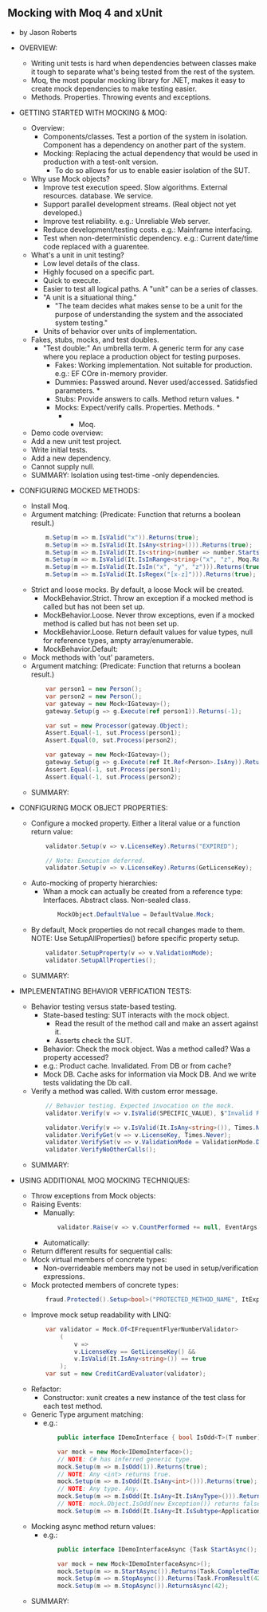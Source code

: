 ## Mocking with Moq 4 and xUnit
- by Jason Roberts

- OVERVIEW:
    - Writing unit tests is hard when dependencies between classes make it tough to separate what's being tested from the rest of the system. 
    - Moq, the most popular mocking library for .NET, makes it easy to create mock dependencies to make testing easier.
    - Methods. Properties. Throwing events and exceptions.

- GETTING STARTED WITH MOCKING & MOQ:
    - Overview:
        - Components/classes. Test a portion of the system in isolation. Component has a dependency on another part of the system. 
        - Mocking: Replacing the actual dependency that would be used in production with a test-onlt version.
            - To do so allows for us to enable easier isolation of the SUT.
    - Why use Mock objects?
        - Improve test execution speed. Slow algorithms. External resources. database. We service.
        - Support parallel development streams. (Real object not yet developed.)
        - Improve test reliability. e.g.: Unreliable Web server.
        - Reduce development/testing costs. e.g.: Mainframe interfacing.
        - Test when non-deterministic dependency. e.g.: Current date/time code replaced with a guarentee.
    - What's a unit in unit testing?
        - Low level details of the class.
        - Highly focused on a specific part.
        - Quick to execute.
        - Easier to test all logical paths. A "unit" can be a series of classes.
        - "A unit is a situational thing."
            - "The team decides what makes sense to be a unit for the purpose of understanding the system and the associated system testing."
        - Units of behavior over units of implementation.
    - Fakes, stubs, mocks, and test doubles.
        - "Test double:" An umbrella term. A generic term for any case where you replace a production object for testing purposes.
            - Fakes: Working implementation. Not suitable for production. e.g.: EF COre in-memory provider.
            - Dummies: Passwed around. Never used/accessed. Satidsfied parameters. *
            - Stubs: Provide answers to calls. Method return values. *
            - Mocks: Expect/verify calls. Properties. Methods. *
                - * Moq.
    - Demo code overview:
    - Add a new unit test project.
    - Write initial tests.
    - Add a new dependency.
    - Cannot supply null.
    - SUMMARY: Isolation using test-time -only dependencies.

- CONFIGURING MOCKED METHODS:
    - Install Moq.
    - Argument matching: (Predicate: Function that returns a boolean result.)
        ```csharp
            m.Setup(m => m.IsValid("x")).Returns(true);
            m.Setup(m => m.IsValid(It.IsAny<string>())).Returns(true);
            m.Setup(m => m.IsValid(It.Is<string>(number => number.StartsWith("x")))).Returns(true);
            m.Setup(m => m.IsValid(It.IsInRange<string>("x", "z", Moq.Range.Inclusive))).Returns(true);
            m.Setup(m => m.IsValid(It.IsIn("x", "y", "z"))).Returns(true);
            m.Setup(m => m.IsValid(It.IsRegex("[x-z]"))).Returns(true);
        ```
    - Strict and loose mocks. By default, a loose Mock will be created.
        - MockBehavior.Strict. Throw an exception if a mocked method is called but has not been set up.
        - MockBehavior.Loose. Never throw exceptions, even if a mocked method is called but has not been set up.
        - MockBehavior.Loose. Return default values for value types, null for reference types, ampty array/enumerable.
        - MockBehavior.Default:
    - Mock methods with 'out' parameters.
    - Argument matching: (Predicate: Function that returns a boolean result.)
        ```csharp
            var person1 = new Person();
            var person2 = new Person();
            var gateway = new Mock<IGateway>();
            gateway.Setup(g => g.Execute(ref person1)).Returns(-1);

            var sut = new Processor(gateway.Object);
            Assert.Equal(-1, sut.Process(person1);
            Assert.Equal(0, sut.Process(person2);
        ```
        ```csharp
            var gateway = new Mock<IGateway>();
            gateway.Setup(g => g.Execute(ref It.Ref<Person>.IsAny)).Returns(-1);
            Assert.Equal(-1, sut.Process(person1);
            Assert.Equal(-1, sut.Process(person2);
        ```
    - SUMMARY:

- CONFIGURING MOCK OBJECT PROPERTIES:
    - Configure a mocked property. Either a literal value or a function return value:
        ```csharp
            validator.Setup(v => v.LicenseKey).Returns("EXPIRED");

            // Note: Execution deferred.
            validator.Setup(v => v.LicenseKey).Returns(GetLicenseKey);
        ```
    - Auto-mocking of property hierarchies:
        - Whan a mock can actually be created from a reference type: Interfaces. Abstract class. Non-sealed class.
            ```csharp
                MockObject.DefaultValue = DefaultValue.Mock;
            ```
    - By default, Mock properties do not recall changes made to them. NOTE: Use SetupAllProperties() before specific property setup.
        ```csharp
            validator.SetupProperty(v => v.ValidationMode);
            validator.SetupAllProperties();
        ```
    - SUMMARY:

- IMPLEMENTATING BEHAVIOR VERFICATION TESTS:
    - Behavior testing versus state-based testing.
        - State-based testing: SUT interacts with the mock object. 
            - Read the result of the method call and make an assert against it.
            - Asserts check the SUT.
        - Behavior: Check the mock object. Was a method called? Was a property accessed?
        - e.g.: Product cache. Invalidated. From DB or from cache? 
        - Mock DB. Cache asks for information via Mock DB. And we write tests validating the Db call.
    - Verify a method was called. With custom error message.
        ```csharp
            // Behavior testing. Expected invocation on the mock.
            validator.Verify(v => v.IsValid(SPECIFIC_VALUE), $"Invalid FrequentFlyerNumber: {SPECIFIC_VALUE}");

            validator.Verify(v => v.IsValid(It.IsAny<string>()), Times.Never);
            validator.VerifyGet(v => v.LicenseKey, Times.Never);
            validator.VerifySet(v => v.ValidationMode = ValidationMode.Detailed);
            validator.VerifyNoOtherCalls();
        ```
    - SUMMARY:

- USING ADDITIONAL MOQ MOCKING TECHNIQUES:
    - Throw exceptions from Mock objects:
    - Raising Events:
        - Manually:
            ```csharp
                validator.Raise(v => v.CountPerformed += null, EventArgs.Empty);
            ```
        - Automatically:
    - Return different results for sequential calls:
    - Mock virtual members of concrete types:
        - Non-overrideable members may not be used in setup/verification expressions.
     - Mock protected members of concrete types:   
        ```csharp
            fraud.Protected().Setup<bool>("PROTECTED_METHOD_NAME", ItExpr.IsAny<CreditCard>()).Returns(true);
        ```
    - Improve mock setup readability with LINQ:
        ```csharp
            var validator = Mock.Of<IFrequentFlyerNumberValidator>
                (
                    v => 
                    v.LicenseKey == GetLicenseKey() &&
                    v.IsValid(It.IsAny<string>()) == true
                );
            var sut = new CreditCardEvaluator(validator);
        ```
    - Refactor:
        - Constructor: xunit creates a new instance of the test class for each test method.
    - Generic Type argument matching:
        - e.g.:
            ```csharp
                public interface IDemoInterface { bool IsOdd<T>(T number); }

                var mock = new Mock<IDemoInterface>();
                // NOTE: C# has inferred generic type.
                mock.Setup(m => m.IsOdd(1)).Returns(true);
                // NOTE: Any <int> returns true.
                mock.Setup(m => m.IsOdd(It.IsAny<int>())).Returns(true);
                // NOTE: Any type. Any.
                mock.Setup(m => m.IsOdd(It.IsAny<It.IsAnyType>())).Returns(true);
                // NOTE: mock.Object.IsOdd(new Exception()) returns false; Setup for or type or derived subtype.
                mock.Setup(m => m.IsOdd(It.IsAny<It.IsSubtype<ApplicationException>>())).Returns(true);
            ```
    - Mocking async method return values:
        - e.g.:
            ```csharp
                public interface IDemoInterfaceAsync {Task StartAsync(); Task<int> StopAsync(); }

                var mock = new Mock<IDemoInterfaceAsync>();
                mock.Setup(m => m.StartAsync()).Returns(Task.CompletedTask);
                mock.Setup(m => m.StopAsync()).Returns(Task.FromResult(42));
                mock.Setup(m => m.StopAsync()).ReturnsAsync(42);
            ```
    - SUMMARY: